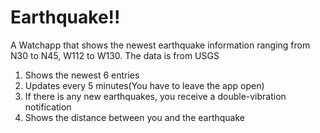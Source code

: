 # Earthquake!!
A Watchapp that shows the newest earthquake information ranging from N30 to N45, W112 to W130. The data is from USGS

1. Shows the newest 6 entries
2. Updates every 5 minutes(You have to leave the app open)
3. If there is any new earthquakes, you receive a double-vibration notification
4. Shows the distance between you and the earthquake
